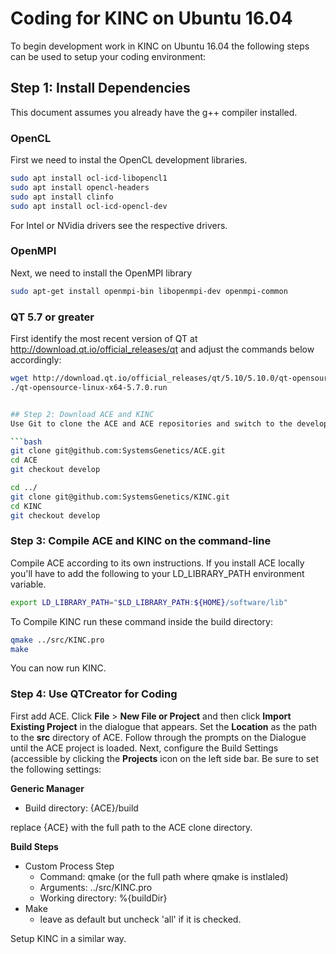 
# Coding for KINC on Ubuntu 16.04
To begin development work in KINC on Ubuntu 16.04 the following steps can be used to setup your coding environment:

## Step 1: Install Dependencies
This document assumes you already have the g++ compiler installed.

### OpenCL
First we need to instal the OpenCL development libraries.  

```bash
sudo apt install ocl-icd-libopencl1
sudo apt install opencl-headers
sudo apt install clinfo
sudo apt install ocl-icd-opencl-dev
```
For Intel or NVidia drivers see the respective drivers.

### OpenMPI
Next, we need to install the OpenMPI library

```bash
sudo apt-get install openmpi-bin libopenmpi-dev openmpi-common
```

### QT 5.7 or greater
First identify the most recent version of QT at http://download.qt.io/official_releases/qt and adjust the commands below accordingly:

```bash
wget http://download.qt.io/official_releases/qt/5.10/5.10.0/qt-opensource-linux-x64-5.10.0.run
./qt-opensource-linux-x64-5.7.0.run


## Step 2: Download ACE and KINC
Use Git to clone the ACE and ACE repositories and switch to the develop branch

```bash
git clone git@github.com:SystemsGenetics/ACE.git
cd ACE
git checkout develop 

cd ../
git clone git@github.com:SystemsGenetics/KINC.git
cd KINC
git checkout develop
```
### Step 3: Compile ACE and KINC on the command-line
Compile ACE according to its own instructions.  If you install ACE locally you'll have to add the following to your LD_LIBRARY_PATH environment variable.

```bash
export LD_LIBRARY_PATH="$LD_LIBRARY_PATH:${HOME}/software/lib"
```

To Compile KINC run these command inside the build directory:

```bash
qmake ../src/KINC.pro
make
```
You can now run KINC.

### Step 4: Use QTCreator for Coding
First add ACE. Click **File** > **New File or Project** and then click **Import Existing Project** in the dialogue that appears.  Set the **Location** as the path to the **src** directory of ACE.   Follow through the prompts on the Dialogue until the ACE project is loaded.  Next, configure the Build Settings (accessible by clicking the **Projects** icon on the left side bar.  Be sure to set the following settings:

**Generic Manager**
- Build directory:  {ACE}/build

replace {ACE} with the full path to the ACE clone directory.

**Build Steps**
- Custom Process Step
  - Command: qmake (or the full path where qmake is instlaled)
  - Arguments:  ../src/KINC.pro
  - Working directory: %{buildDir}
- Make
  - leave as default but uncheck 'all' if it is checked.

Setup KINC in a similar way.
